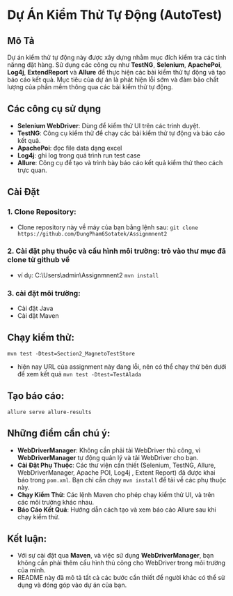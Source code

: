 # Dự Án Kiểm Thử Tự Động (AutoTest)

## Mô Tả
Dự án kiểm thử tự động này được xây dựng nhằm mục đích kiểm tra các tính nănng đặt hàng. 
Sử dụng các công cụ như **TestNG**, **Selenium**, **ApachePoi**, **Log4j**, **ExtendReport** và **Allure** để thực hiện các bài kiểm thử tự động và tạo báo cáo kết quả.
Mục tiêu của dự án là phát hiện lỗi sớm và đảm bảo chất lượng của phần mềm thông qua các bài kiểm thử tự động.

## Các công cụ sử dụng
- **Selenium WebDriver**: Dùng để kiểm thử UI trên các trình duyệt.
- **TestNG**: Công cụ kiểm thử để chạy các bài kiểm thử tự động và báo cáo kết quả.
- **ApachePoi**: đọc file data dạng excel
- **Log4j**: ghi log trong quá trình run test case
- **Allure**: Công cụ để tạo và trình bày báo cáo kết quả kiểm thử theo cách trực quan.

## Cài Đặt

### 1. Clone Repository:
- Clone repository này về máy của bạn bằng lệnh sau:
`git clone https://github.com/DungPham6Sotatek/Assignmnent2`

### 2. Cài đặt phụ thuộc và cấu hình môi trường: trỏ vào thư mục đã clone từ github về 
- ví dụ: C:\Users\admin\Assignmnent2 
`mvn install`

### 3. cài đặt môi trường:
- Cài đặt Java
- Cài đặt Maven

## Chạy kiểm thử:
`mvn test -Dtest=Section2_MagnetoTestStore`
- hiện nay URL của assignment này đang lỗi, nên có thể chạy thử bên dưới để xem kết quả
`mvn test -Dtest=TestAlada`


## Tạo báo cáo:
`allure serve allure-results`

## Những điểm cần chú ý:
- **WebDriverManager**: Không cần phải tải WebDriver thủ công, vì **WebDriverManager** tự động quản lý và tải WebDriver cho bạn.
- **Cài Đặt Phụ Thuộc**: Các thư viện cần thiết (Selenium, TestNG, Allure, WebDriverManager, Apache POI, Log4j , Extent Report) đã được khai báo trong `pom.xml`. Bạn chỉ cần chạy `mvn install` để tải về các phụ thuộc này.
- **Chạy Kiểm Thử**: Các lệnh Maven cho phép chạy kiểm thử UI, và trên các môi trường khác nhau.
- **Báo Cáo Kết Quả**: Hướng dẫn cách tạo và xem báo cáo Allure sau khi chạy kiểm thử.

## Kết luận:
- Với sự cài đặt qua **Maven**, và việc sử dụng **WebDriverManager**, bạn không cần phải thêm cấu hình thủ công cho WebDriver trong môi trường của mình.
- README này đã mô tả tất cả các bước cần thiết để người khác có thể sử dụng và đóng góp vào dự án của bạn.
